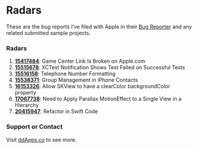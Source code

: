 Radars
======

These are the bug reports I’ve filed with Apple in their [Bug Reporter](http://bugreport.apple.com) and any related submitted sample projects.

### Radars
1. **[15417484](https://github.com/duliodenis/radars/tree/master/15417484)**: Game Center Link Is Broken on Apple.com
2. **[15515678](https://github.com/duliodenis/radars/tree/master/15515678)**: XCTest Notification Shows Test Failed on Successful Tests
3. **[15516158](https://github.com/duliodenis/radars/tree/master/15516158)**: Telephone Number Formatting
4. **[15538371](https://github.com/duliodenis/radars/tree/master/15538371)**: Group Management in iPhone Contacts
5. **[16153326](https://github.com/duliodenis/radars/tree/master/16153326)**: Allow SKView to have a clearColor backgroundColor property
6. **[17067738](https://github.com/duliodenis/radars/tree/master/17067738)**: Need to Apply Parallax MotionEffect to a Single View in a Hierarchy
7. **[20415947](https://github.com/duliodenis/radars/tree/master/20415947)**: Refactor in Swift Code

### Support or Contact

Visit [ddApps.co](http://ddapps.co) to see more.
